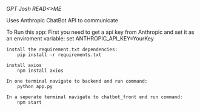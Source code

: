 *GPT Josh READ<>ME*

Uses Anthropic ChatBot API to communicate

To Run this app:
    First you need to get a api key from Anthropic and set it as an enviroment variable:
        set ANTHROPIC_API_KEY=YourKey

    install the requirement.txt dependencies:
        pip install -r requirements.txt

    install axios
        npm install axios

    In one terminal navigate to backend and run command:
        python app.py

    In a seperate terminal navigate to chatbot_front end run command:
        npm start
    

